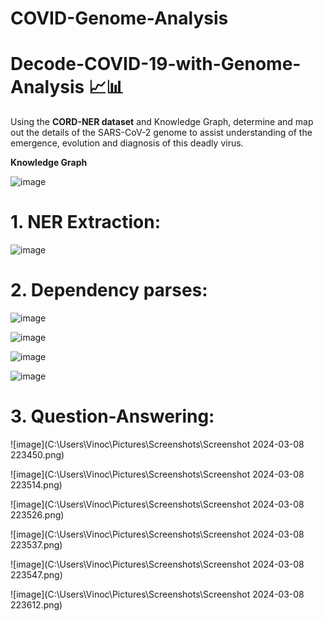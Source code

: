 # COVID-Genome-Analysis
 # Decode-COVID-19-with-Genome-Analysis 📈📊
Using the **CORD-NER dataset** and Knowledge Graph, determine and map out the details of the SARS-CoV-2 genome to assist understanding of the emergence, evolution and diagnosis of this deadly virus.

**Knowledge Graph**

![image](https://user-images.githubusercontent.com/80167074/209657706-a85a27d6-9de9-456d-aa05-d150acb297ce.png)

# **1. NER Extraction:**
![image](https://user-images.githubusercontent.com/80167074/210633033-0836a7bd-9f8a-4961-9ecc-25ed03324547.png)

# **2. Dependency parses:**

![image](https://user-images.githubusercontent.com/80167074/210633259-caba35a3-4c20-4a24-bc87-317b96d02a82.png)

![image](https://user-images.githubusercontent.com/80167074/210633274-730ee4af-2227-47ef-8ad3-647d54e69a4f.png)

![image](https://user-images.githubusercontent.com/80167074/210633293-bdd819ad-63f3-4754-95ae-301927efd425.png)

![image](https://user-images.githubusercontent.com/80167074/210633324-81feed2f-f3f0-4cf5-90c2-4d9d1c6ccc07.png)


# **3. Question-Answering:**
![image](C:\Users\Vinoc\Pictures\Screenshots\Screenshot 2024-03-08 223450.png)

![image](C:\Users\Vinoc\Pictures\Screenshots\Screenshot 2024-03-08 223514.png)

![image](C:\Users\Vinoc\Pictures\Screenshots\Screenshot 2024-03-08 223526.png)

![image](C:\Users\Vinoc\Pictures\Screenshots\Screenshot 2024-03-08 223537.png)

![image](C:\Users\Vinoc\Pictures\Screenshots\Screenshot 2024-03-08 223547.png)

![image](C:\Users\Vinoc\Pictures\Screenshots\Screenshot 2024-03-08 223612.png)
